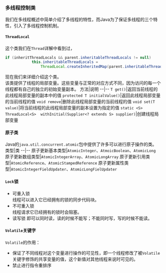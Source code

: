 ### 多线程控制类
我们在多线程概述中简单介绍了多线程的特性，而Java为了保证多线程的三个特性，引入了多线程控制机制。
#### `ThreadLocal`
这个类我们在`Thread`详解中看到过，
```java
if (inheritThreadLocals && parent.inheritableThreadLocals != null)
            this.inheritableThreadLocals =
                ThreadLocal.createInheritedMap(parent.inheritableThreadLocals);
```
现在我们来详细介绍这个类。<br>
该类提供了线程的局部变量。这些变量与正常的对应方式不同，因为访问的每一个线程都有自己的独立的初始变量副本。
方法|说明
--|--
`T get()`|返回当前线程的此线程局部变量的副本中的值
`protected T initialValue()`|返回此线程局部变量的当前线程的值
`void remove`|删除此线程局部变量的当前线程的值
`void set(T value)`|将当前线程的此线程局部变量的副本设置为指定的值
`static <S> ThreadLocal<S>	withInitial(Supplier<? extends S> supplier)`|创建线程局部变量

#### 原子类
Java的`java.util.concurrent.atomic`包中提供了许多可以进行原子操作的类。
类型|类
--|--
原子更新基本类型|`AtomicInteger`、`AtmoicBoolean`、`AtomicLong`
原子更新数组类型|`AtomicIntegerArray`、`AtomicLongArray`
原子更新引用类型|`AtomicReference`、`AtomicStampedReference`
原子更新属性类型|`AtomicIntegerFieldUpdater`、`AtomicLongFielUpdater`

#### `Lock`锁
- 可重入锁<br>
线程可以进入它已经拥有的锁的同步代码块。
- 不可重入锁<br>
线程请求它已经拥有的锁时会阻塞。
- 读写锁
即可以同时读，读的时候不能写；不能同时写，写的时候不能读。

#### `Volatile`关键字
`Volatile`的作用：
- 保证了不同线程对这个变量进行操作的可见性，即一个线程修改了被`Volatile`关键字修饰的共享变量的值，这个新值对其他线程来说时可见的。
- 禁止进行指令重排序

